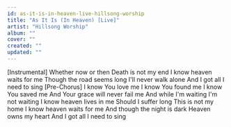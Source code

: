 ```yaml
---
id: as-it-is-in-heaven-live-hillsong-worship
title: "As It Is (In Heaven) [Live]"
artist: "Hillsong Worship"
album: ""
cover: ""
created: ""
updated: ""
---
```


[Instrumental]
Whether now or then
Death is not my end
I know heaven waits for me
Though the road seems long
I'll never walk alone
And I got all I need to sing
[Pre-Chorus]
I know You love me
I know You found me
I know You saved me
And Your grace will never fail me
And while I'm waiting
I'm not waiting
I know heaven lives in me
Should I suffer long
This is not my home
I know heaven waits for me
And though the night is dark
Heaven owns my heart
And I got all I need to sing